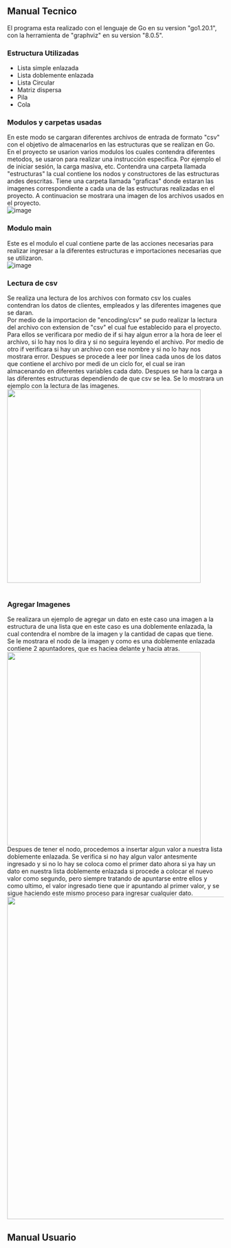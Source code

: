 ## Manual Tecnico
El programa esta realizado con el lenguaje de Go en su version "go1.20.1", con la herramienta de "graphviz" en su version "8.0.5".

### Estructura Utilizadas 
* Lista simple enlazada
* Lista doblemente enlazada
* Lista Circular
* Matriz dispersa
* Pila
* Cola

### Modulos y carpetas usadas
En este modo se cargaran diferentes archivos de entrada de formato "csv" con el objetivo de almacenarlos en las estructuras que se realizan en Go.
<br>
En el proyecto se usarion varios modulos los cuales contendra diferentes metodos, se usaron para realizar una instrucción especifica. Por ejemplo el de iniciar sesión, la carga masiva, etc. Contendra una carpeta llamada "estructuras" la cual contiene los nodos y constructores de las estructuras andes descritas. Tiene una carpeta llamada "graficas" donde estaran las imagenes correspondiente a cada una de las estructuras realizadas en el proyecto.
A continuacion se mostrara una imagen de los archivos usados en el proyecto.
<br>
![image](https://github.com/jdfuentes12/EDD_VJ1S2023_PY_202001228/assets/88565998/26ca72d1-7ffb-4fa7-90c2-dd26f1f74b49)
<br>
### Modulo main
Este es el modulo el cual contiene parte de las acciones necesarias para realizar ingresar a la diferentes estructuras e importaciones necesarias que se utilizaron.
<br>
![image](https://github.com/jdfuentes12/EDD_VJ1S2023_PY_202001228/assets/88565998/e61e8643-5632-42df-968e-6886044fe723)
<br>
### Lectura de csv
Se realiza una lectura de los archivos con formato csv los cuales contendran los datos de clientes, empleados y las diferentes imagenes que se daran. 
<br>
Por medio de la importacion de "encoding/csv" se pudo realizar la lectura del archivo con extension de "csv" el cual fue establecido para el proyecto. Para ellos se verificara por medio de if si hay algun error a la hora de leer el archivo, si lo hay nos lo dira y si no seguira leyendo el archivo. Por medio de otro if verificara si hay un archivo con ese nombre y si no lo hay nos mostrara error. Despues se procede a leer por linea cada unos de los datos que contiene el archivo por medi de un ciclo for, el cual se iran almacenando en diferentes variables cada dato. Despues se hara la carga a las diferentes estructuras dependiendo de que csv se lea. Se lo mostrara un ejemplo con la lectura de las imagenes.
<br>
<img align='center' src="https://github.com/jdfuentes12/EDD_VJ1S2023_PY_202001228/assets/88565998/8227229b-5ec7-4ba7-8450-c0655c2ba574" width="450"><br>
<br>

### Agregar Imagenes
Se realizara un ejemplo de agregar un dato en este caso una imagen a la estructura de una lista que en este caso es una doblemente enlazada, la cual contendra el  nombre de la imagen y la cantidad de capas que tiene. 
<br>
Se le mostrara el nodo de la imagen y como es una doblemente enlazada contiene 2 apuntadores, que es haciea delante y hacia atras.
<img align='center' src="https://github.com/jdfuentes12/EDD_VJ1S2023_PY_202001228/assets/88565998/ff2a0dc6-a622-4ace-9c9d-4c8b3942dabc" width="450"><br>
Despues de tener el nodo, procedemos a insertar algun valor a nuestra lista doblemente enlazada. Se verifica si no hay algun valor antesmente ingresado y si no lo hay se coloca como el primer dato ahora si ya hay un dato en nuestra lista doblemente enlazada si procede a colocar el nuevo valor como segundo, pero siempre tratando de apuntarse entre ellos y como ultimo, el valor ingresado tiene que ir apuntando al primer valor, y se sigue haciendo este mismo proceso para ingresar cualquier dato.
<img align='center' src="https://github.com/jdfuentes12/EDD_VJ1S2023_PY_202001228/assets/88565998/6b74d27f-7399-4266-8560-2d75d334e5e2" width="750"><br>


## Manual Usuario
